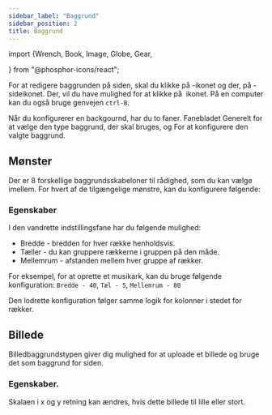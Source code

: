 ```yaml
---
sidebar_label: "Baggrund"
sidebar_position: 2
title: Baggrund
---
```


import {Wrench, Book, Image, Globe, Gear,

} from "@phosphor-icons/react";

For at redigere baggrunden på siden, skal du klikke på <Wrench/> -ikonet og der, på <Book/> -sideikonet. Der, vil du have mulighed for at klikke på <Image/> ikonet. På en computer kan du også bruge genvejen `ctrl-B`.

Når du konfigurerer en backgournd, har du to faner. Fanebladet <Globe/> Generelt for at vælge den type baggrund, der skal bruges, og <Gear/> For at konfigurere den valgte baggrund.

## <Globe/> Mønster

Der er 8 forskellige baggrundsskabeloner til rådighed, som du kan vælge imellem. For hvert af de tilgængelige mønstre, kan du konfigurere følgende:


### <Gear/> Egenskaber

I den vandrette indstillingsfane har du følgende mulighed:

- Bredde - bredden for hver række henholdsvis.
- Tæller - du kan gruppere rækkerne i gruppen på den måde.
- Mellemrum - afstanden mellem hver gruppe af rækker.

For eksempel, for at oprette et musikark, kan du bruge følgende konfiguration: `Bredde - 40`, `Tæl - 5`, `Mellemrum - 80`

Den lodrette konfiguration følger samme logik for kolonner i stedet for rækker.

## <Globe/> Billede

Billedbaggrundstypen giver dig mulighed for at uploade et billede og bruge det som baggrund for siden.

### <Gear/> Egenskaber.

Skalaen i x og y retning kan ændres, hvis dette billede til lille eller stort.
